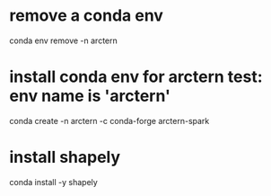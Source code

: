 # remove a conda env
conda env remove -n arctern

# install conda env for arctern test: env name is 'arctern'
conda create -n arctern -c conda-forge arctern-spark

# install shapely
conda install -y shapely